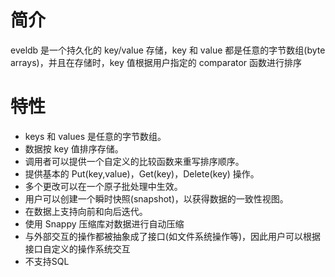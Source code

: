 # 简介
eveldb 是一个持久化的 key/value 存储，key 和 value 都是任意的字节数组(byte arrays)，并且在存储时，key 值根据用户指定的 comparator 函数进行排序

# 特性
- keys 和 values 是任意的字节数组。
- 数据按 key 值排序存储。
- 调用者可以提供一个自定义的比较函数来重写排序顺序。
- 提供基本的 Put(key,value)，Get(key)，Delete(key) 操作。
- 多个更改可以在一个原子批处理中生效。
- 用户可以创建一个瞬时快照(snapshot)，以获得数据的一致性视图。
- 在数据上支持向前和向后迭代。
- 使用 Snappy 压缩库对数据进行自动压缩
- 与外部交互的操作都被抽象成了接口(如文件系统操作等)，因此用户可以根据接口自定义的操作系统交互
- 不支持SQL

